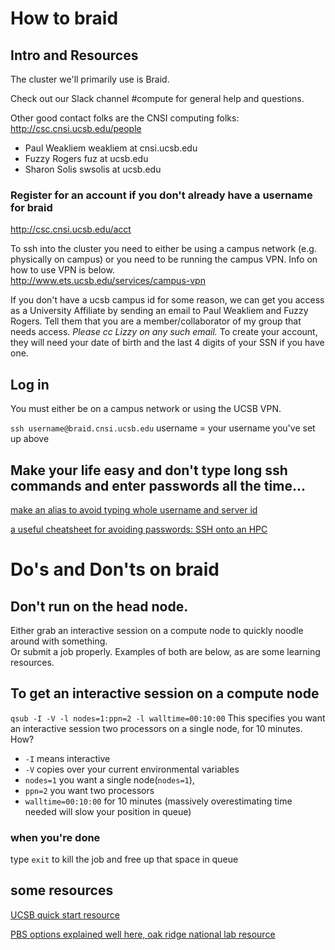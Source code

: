 # How to braid
## Intro and Resources
The cluster we'll primarily use is Braid.  

Check out our Slack channel #compute for general help and questions.  

Other good contact folks are the CNSI computing folks: http://csc.cnsi.ucsb.edu/people 
- Paul Weakliem weakliem at cnsi.ucsb.edu  
- Fuzzy Rogers fuz at ucsb.edu
- Sharon Solis swsolis at ucsb.edu

### Register for an account if you don't already have a username for braid
 http://csc.cnsi.ucsb.edu/acct

To ssh into the cluster you need to either be using a campus network (e.g. physically on campus) or you need to be running the campus VPN.  Info on how to use VPN is below.  
http://www.ets.ucsb.edu/services/campus-vpn

If you don't have a ucsb campus id for some reason, we can get you access as a University Affiliate by sending an email to Paul Weakliem and Fuzzy Rogers. Tell them that you are a member/collaborator of my group that needs access.  *Please cc Lizzy on any such email.*  To create your account, they will need your date of birth and the last 4 digits of your SSN if you have one.


## Log in
You must either be on a campus network or using the UCSB VPN.  

`ssh username@braid.cnsi.ucsb.edu`
username = your username you've set up above

## Make your life easy and don't type long ssh commands and enter passwords all the time... 
[make an alias to avoid typing whole username and server id](https://scotch.io/tutorials/how-to-create-an-ssh-shortcut)

[a useful cheatsheet for avoiding passwords: SSH onto an HPC](https://alexiswl.github.io/ASimpleNanoporeTutorial/basic_shell_logging.html)


# Do's and Don'ts on braid
## Don't run on the head node.  
 
 Either grab an interactive session on a compute node to quickly noodle around with something.  
 Or submit a job properly.  Examples of both are below, as are some learning resources.
 
## To get an interactive session on a compute node
`qsub -I -V -l nodes=1:ppn=2 -l walltime=00:10:00`
This specifies you want an interactive session two processors on a single node, for 10 minutes.
How?
* `-I` means interactive
* `-V` copies over your current environmental variables
* `nodes=1` you want a single node(`nodes=1`), 
* `ppn=2` you want two processors
* `walltime=00:10:00` for 10 minutes (massively overestimating time needed will slow your position in queue)  

### when you're done
type `exit` to kill the job and free up that space in queue

## some resources
[UCSB quick start resource](http://csc.cnsi.ucsb.edu/sites/csc.cnsi.ucsb.edu/files/docs/csc_quickstart_0.pdf)

[PBS options explained well here, oak ridge national lab resource](https://www.olcf.ornl.gov/for-users/system-user-guides/rhea/running-jobs/)
